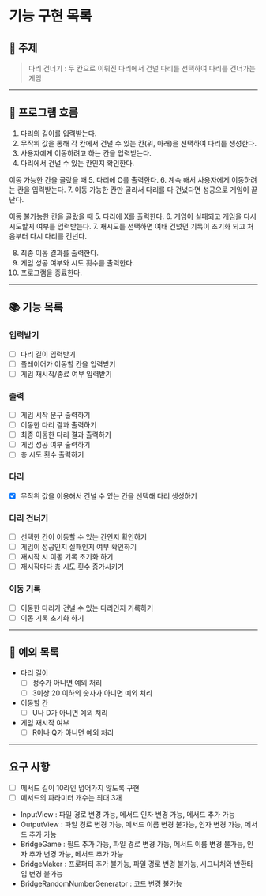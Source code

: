 # 기능 구현 목록

## 📌 주제
> 다리 건너기 : 두 칸으로 이뤄진 다리에서 건널 다리를 선택하여 다리를 건너가는 게임

---
## 📍 프로그램 흐름
1. 다리의 길이를 입력받는다.
2. 무작위 값을 통해 각 칸에서 건널 수 있는 칸(위, 아래)을 선택하여 다리를 생성한다.
3. 사용자에게 이동하려고 하는 칸을 입력받는다.
4. 다리에서 건널 수 있는 칸인지 확인한다.


이동 가능한 칸을 골랐을 때 
5. 다리에 O를 출력한다.
6. 계속 해서 사용자에게 이동하려는 칸을 입력받는다.
7. 이동 가능한 칸만 골라서 다리를 다 건넜다면 성공으로 게임이 끝난다.


이동 불가능한 칸을 골랐을 때 
5. 다리에 X를 출력한다.
6. 게임이 실패되고 게임을 다시 시도할지 여부를 입력받는다.
7. 재시도를 선택하면 여태 건넜던 기록이 초기화 되고 처음부터 다시 다리를 건넌다.


8. 최종 이동 결과를 출력한다.
9. 게임 성공 여부와 시도 횟수를 출력한다.
10. 프로그램을 종료한다.

---
## 📚 기능 목록

### 입력받기 
- [ ] 다리 길이 입력받기
- [ ] 플레이어가 이동할 칸을 입력받기
- [ ] 게임 재시작/종료 여부 입력받기

### 출력 
- [ ] 게임 시작 문구 출력하기
- [ ] 이동한 다리 결과 출력하기 
- [ ] 최종 이동한 다리 결과 출력하기 
- [ ] 게임 성공 여부 출력하기
- [ ] 총 시도 횟수 출력하기

### 다리 
- [x] 무작위 값을 이용해서 건널 수 있는 칸을 선택해 다리 생성하기 

### 다리 건너기 
- [ ] 선택한 칸이 이동할 수 있는 칸인지 확인하기 
- [ ] 게임이 성공인지 실패인지 여부 확인하기
- [ ] 재시작 시 이동 기록 초기화 하기 
- [ ] 재시작마다 총 시도 횟수 증가시키기

### 이동 기록 
- [ ] 이동한 다리가 건널 수 있는 다리인지 기록하기 
- [ ] 이동 기록 초기화 하기

---
## 📒 예외 목록

- 다리 길이 
  - [ ] 정수가 아니면 예외 처리 
  - [ ] 3이상 20 이하의 숫자가 아니면 예외 처리 

- 이동할 칸 
  - [ ] U나 D가 아니면 예외 처리 

- 게임 재시작 여부 
  - [ ] R이나 Q가 아니면 예외 처리 

--- 
## 요구 사항 
- [ ] 메서드 길이 10라인 넘어가지 않도록 구현
- [ ] 메서드의 파라미터 개수는 최대 3개

- InputView : 파일 경로 변경 가능, 메서드 인자 변경 가능, 메서드 추가 가능
- OutputView : 파일 경로 변경 가능, 메서드 이름 변경 불가능, 인자 변경 가능, 메서드 추가 가능
- BridgeGame : 필드 추가 가능, 파일 경로 변경 가능, 메서드 이름 변경 불가능, 인자 추가 변경 가능, 메서드 추가 가능 
- BridgeMaker : 프로퍼티 추가 불가능, 파일 경로 변경 불가능, 시그니처와 반환타입 변경 불가능 
- BridgeRandomNumberGenerator : 코드 변경 불가능